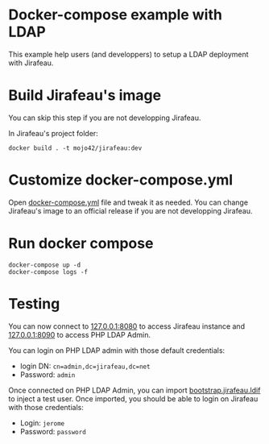 # Docker-compose example with LDAP

This example help users (and developpers) to setup a LDAP deployment with Jirafeau.

# Build Jirafeau's image

You can skip this step if you are not developping Jirafeau.

In Jirafeau's project folder:
```
docker build . -t mojo42/jirafeau:dev
```

# Customize docker-compose.yml

Open [docker-compose.yml](docker-compose.yml) file and tweak it as needed.
You can change Jirafeau's image to an official release if you are not developping Jirafeau.

# Run docker compose

```
docker-compose up -d
docker-compose logs -f
```

# Testing

You can now connect to [127.0.0.1:8080](http://127.0.0.1:8080/) to access Jirafeau instance and [127.0.0.1:8090](http://127.0.0.1:8090/) to access PHP LDAP Admin.

You can login on PHP LDAP admin with those default credentials:
- login DN: `cn=admin,dc=jirafeau,dc=net`
- Password: `admin`

Once connected on PHP LDAP Admin, you can import [bootstrap.jirafeau.ldif](bootstrap.jirafeau.ldif) to inject a test user.
Once imported, you should be able to login on Jirafeau with those credentials:
- Login: `jerome`
- Password: `password`

